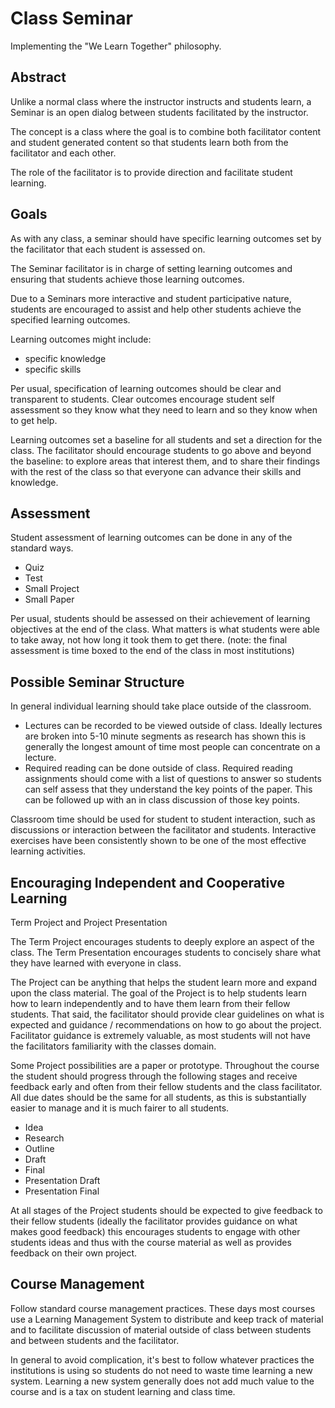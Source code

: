 # Class Seminar

Implementing the "We Learn Together" philosophy.

## Abstract

Unlike a normal class where the instructor instructs and students learn, a Seminar is an open dialog between students facilitated by the instructor.

The concept is a class where the goal is to combine both facilitator content and student generated content so that students learn both from the facilitator and each other.

The role of the facilitator is to provide direction and facilitate student learning.

## Goals

As with any class, a seminar should have specific learning outcomes set by the facilitator that each student is assessed on.

The Seminar facilitator is in charge of setting learning outcomes and ensuring that students achieve those learning outcomes.

Due to a Seminars more interactive and student participative nature, students are encouraged to assist and help other students achieve the specified learning outcomes.

Learning outcomes might include:

* specific knowledge
* specific skills

Per usual, specification of learning outcomes should be clear and transparent to students. Clear outcomes encourage student self assessment so they know what they need to learn and so they know when to get help.

Learning outcomes set a baseline for all students and set a direction for the class. The facilitator should encourage students to go above and beyond the baseline: to explore areas that interest them, and to share their findings with the rest of the class so that everyone can advance their skills and knowledge.

## Assessment

Student assessment of learning outcomes can be done in any of the standard ways.

* Quiz
* Test
* Small Project
* Small Paper

Per usual, students should be assessed on their achievement of learning objectives at the end of the class. What matters is what students were able to take away, not how long it took them to get there. (note: the final assessment is time boxed to the end of the class in most institutions)

## Possible Seminar Structure

In general individual learning should take place outside of the classroom.

* Lectures can be recorded to be viewed outside of class. Ideally lectures are broken into 5-10 minute segments as research has shown this is generally the longest amount of time most people can concentrate on a lecture.
* Required reading can be done outside of class. Required reading assignments should come with a list of questions to answer so students can self assess that they understand the key points of the paper. This can be followed up with an in class discussion of those key points.

Classroom time should be used for student to student interaction, such as discussions or interaction between the facilitator and students. Interactive exercises have been consistently shown to be one of the most effective learning activities.

## Encouraging Independent and Cooperative Learning

Term Project and Project Presentation

The Term Project encourages students to deeply explore an aspect of the class. The Term Presentation encourages students to concisely share what they have learned with everyone in class.

The Project can be anything that helps the student learn more and expand upon the class material. The goal of the Project is to help students learn how to learn independently and to have them learn from their fellow students. That said, the facilitator should provide clear guidelines on what is expected and guidance / recommendations on how to go about the project. Facilitator guidance is extremely valuable, as most students will not have the facilitators familiarity with the classes domain.

Some Project possibilities are a paper or prototype. Throughout the course the student should progress through the following stages and receive feedback early and often from their fellow students and the class facilitator. All due dates should be the same for all students, as this is substantially easier to manage and it is much fairer to all students.

* Idea
* Research
* Outline
* Draft
* Final
* Presentation Draft
* Presentation Final

At all stages of the Project students should be expected to give feedback to their fellow students (ideally the facilitator provides guidance on what makes good feedback) this encourages students to engage with other students ideas and thus with the course material as well as provides feedback on their own project.

## Course Management

Follow standard course management practices. These days most courses use a Learning Management System to distribute and keep track of material and to facilitate discussion of material outside of class between students and between students and the facilitator.

In general to avoid complication, it's best to follow whatever practices the institutions is using so students do not need to waste time learning a new system. Learning a new system generally does not add much value to the course and is a tax on student learning and class time.